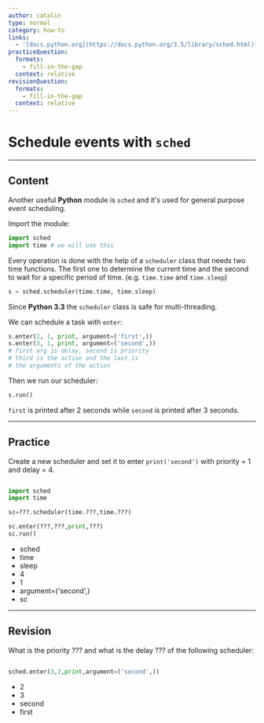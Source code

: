```yaml
---
author: catalin
type: normal
category: how-to
links:
  - '[docs.python.org](https://docs.python.org/3.5/library/sched.html){website}'
practiceQuestion:
  formats:
    - fill-in-the-gap
  context: relative
revisionQuestion:
  formats:
    - fill-in-the-gap
  context: relative
---
```


# Schedule events with `sched`


---

## Content

Another useful **Python** module is `sched` and it's used for general purpose event scheduling.

Import the module:

```python
import sched
import time # we will use this
```

Every operation is done with the help of a `scheduler` class that needs two time functions. The first one to determine the current time and the second to wait for a specific period of time. (e.g. `time.time` and `time.sleep`)

```python
s = sched.scheduler(time.time, time.sleep)

```

Since **Python 3.3** the `scheduler` class is safe for multi-threading.

We can schedule a task with `enter`:

```python
s.enter(2, 1, print, argument=('first',))
s.enter(3, 1, print, argument=('second',))
# first arg is delay, second is priority
# third is the action and the last is
# the arguments of the action
```

Then we run our scheduler:

```python
s.run()
```

`first` is printed after 2 seconds while `second` is printed after 3 seconds.


---

## Practice

Create a new scheduler and set it to enter `print('second')` with priority = 1 and delay = 4.

```python

import sched
import time

sc=???.scheduler(time.???,time.???)

sc.enter(???,???,print,???)
sc.run()
```

- sched
- time
- sleep
- 4
- 1
- argument=('second',)
- sc


---

## Revision

What is the priority ??? and what is the delay ??? of the following scheduler:

```python

sched.enter(3,2,print,argument=('second',))
```

- 2
- 3
- second
- first
